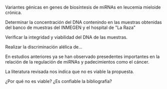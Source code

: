 Variantes génicas en genes de biosíntesis de miRNAs en leucemia mieloide 
crónica.

Determinar la concentración del DNA contenindo en las muestras 
obtenidas del banco de muestras del INMEGEN y el hospital de "La Raza"

Verificar la integridad y viabilidad del DNA de las muestras.

Realizar la discriminación alélica de...


En estudios anteriores ya se han observado presedentes importantes en la
relación de la regulación de miRNAs y padecimientos como el cáncer.

La literatura revisada nos indica que no es viable la propuesta.

¿Por qué no es viable?
¿Es confiable la bibliografía?
